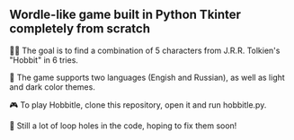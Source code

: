## Wordle-like game built in Python Tkinter completely from scratch

🧝‍♂️ The goal is to find a combination of 5 characters from J.R.R. Tolkien's "Hobbit" in 6 tries.

🌃 The game supports two languages (Engish and Russian), as well as light and dark color themes.

🎮 To play Hobbitle, clone this repository, open it and run hobbitle.py.

📝 Still a lot of loop holes in the code, hoping to fix them soon!
